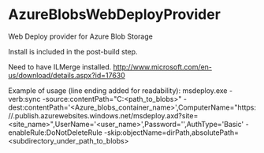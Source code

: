 AzureBlobsWebDeployProvider
===========================

Web Deploy provider for Azure Blob Storage

Install is included in the post-build step.  

Need to have ILMerge installed.
http://www.microsoft.com/en-us/download/details.aspx?id=17630

Example of usage (line ending added for readability):
msdeploy.exe -verb:sync 
 -source:contentPath="C:\<path_to_blobs>" 
 -dest:contentPath='<Azure_blobs_container_name>',ComputerName="https://<waws-prod-bay-001>.publish.azurewebsites.windows.net/msdeploy.axd?site=<site_name>",UserName='<user_name>',Password='<password>',AuthType='Basic' 
 -enableRule:DoNotDeleteRule 
 -skip:objectName=dirPath,absolutePath=<subdirectory_under_path_to_blobs>
